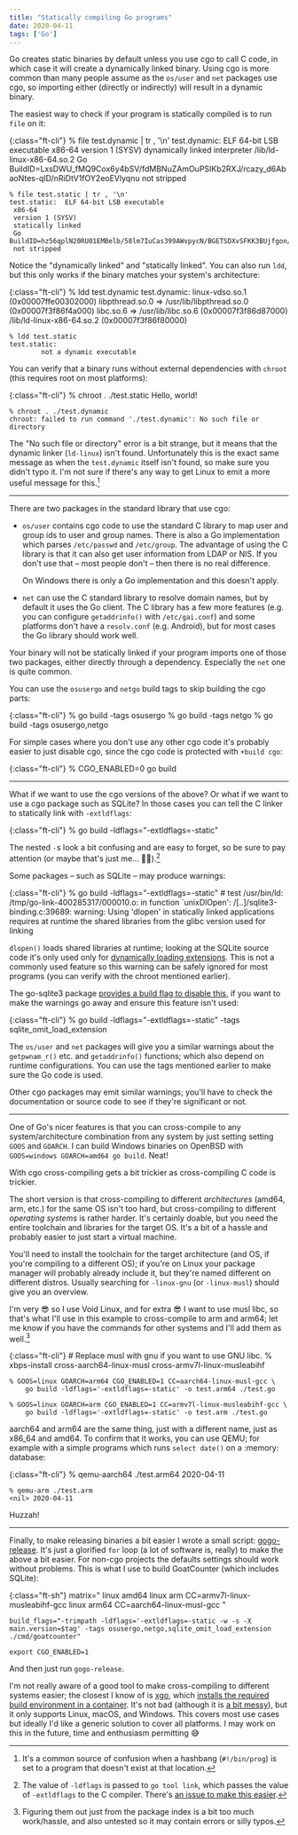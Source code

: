 ```yaml
---
title: "Statically compiling Go programs"
date: 2020-04-11
tags: ['Go']
---
```


Go creates static binaries by default unless you use cgo to call C code, in
which case it will create a dynamically linked binary. Using cgo is more common
than many people assume as the `os/user` and `net` packages use cgo, so
importing either (directly or indirectly) will result in a dynamic binary.

The easiest way to check if your program is statically compiled is to run `file`
on it:

{:class="ft-cli"}
    % file test.dynamic | tr , '\n'
    test.dynamic: ELF 64-bit LSB executable
     x86-64
     version 1 (SYSV)
     dynamically linked
     interpreter /lib/ld-linux-x86-64.so.2
     Go BuildID=LxsDWU_fMQ9Cox6y4bSV/fdMBNuZAmOuPSIKb2RXJ/rcazy_d6AbaoNtes-qID/nRiDtV1fOY2eoEVlyqnu
     not stripped

    % file test.static | tr , '\n'
    test.static:  ELF 64-bit LSB executable
     x86-64
     version 1 (SYSV)
     statically linked
     Go BuildID=hz56qplN20RU01EMBelb/58lm7IuCas399AWvpycN/BGETSDXvSFKK3BUjfgon/5xa5xLDJTC90556SUlNh
     not stripped

Notice the "dynamically linked" and "statically linked". You can also run `ldd`,
but this only works if the binary matches your system's architecture:

{:class="ft-cli"}
    % ldd test.dynamic
    test.dynamic:
            linux-vdso.so.1 (0x00007ffe00302000)
            libpthread.so.0 => /usr/lib/libpthread.so.0 (0x00007f3f86f4a000)
            libc.so.6 => /usr/lib/libc.so.6 (0x00007f3f86d87000)
            /lib/ld-linux-x86-64.so.2 (0x00007f3f86f80000)

    % ldd test.static
    test.static:
            not a dynamic executable

You can verify that a binary runs without external dependencies with `chroot`
(this requires root on most platforms):

{:class="ft-cli"}
    % chroot . ./test.static
    Hello, world!

    % chroot . ./test.dynamic
    chroot: failed to run command './test.dynamic': No such file or directory

The "No such file or directory" error is a bit strange, but it means that the
dynamic linker (`ld-linux`) isn't found. Unfortunately this is the exact same
message as when the `test.dynamic` itself isn't found, so make sure you didn't
typo it. I'm not sure if there's any way to get Linux to emit a more useful
message for this.[^h]

[^h]: It's a common source of confusion when a hashbang (`#!/bin/prog`) is set
      to a program that doesn't exist at that location.

---

There are two packages in the standard library that use cgo:

- `os/user` contains cgo code to use the standard C library to map user and
  group ids to user and group names. There is also a Go implementation which
  parses `/etc/passwd` and `/etc/group`. The advantage of using the C library is
  that it can also get user information from LDAP or NIS. If you don't use that
  – most people don't – then there is no real difference.

  On Windows there is only a Go implementation and this doesn't apply.

- `net` can use the C standard library to resolve domain names, but by default
  it uses the Go client. The C library has a few more features (e.g. you can
  configure `getaddrinfo()` with `/etc/gai.conf`) and some platforms don't have
  a `resolv.conf` (e.g. Android), but for most cases the Go library should work
  well.

Your binary will not be statically linked if your program imports one of those
two packages, either directly through a dependency. Especially the `net` one is
quite common.

You can use the `osusergo` and `netgo` build tags to skip building the cgo
parts:

{:class="ft-cli"}
    % go build -tags osusergo
    % go build -tags netgo
    % go build -tags osusergo,netgo

For simple cases where you don't use any other cgo code it's probably easier to
just disable cgo, since the cgo code is protected with `+build cgo`:

{:class="ft-cli"}
    % CGO_ENABLED=0 go build

---

What if we want to use the cgo versions of the above? Or what if we want to use
a cgo package such as SQLite? In those cases you can tell the C linker to
statically link with `-extldflags`:

{:class="ft-cli"}
    % go build -ldflags="-extldflags=-static"

The nested `-`s look a bit confusing and are easy to forget, so be sure to pay
attention (or maybe that's just me... 🤦‍♂️).[^f]

[^f]: The value of `-ldflags` is passed to `go tool link`, which passes the
      value of `-extldflags` to the C compiler.
      There's [an issue to make this easier](https://github.com/golang/go/issues/26492).

Some packages – such as SQLite – may produce warnings:

{:class="ft-cli"}
    % go build -ldflags="-extldflags=-static"
    # test
    /usr/bin/ld: /tmp/go-link-400285317/000010.o: in function `unixDlOpen':
    /[..]/sqlite3-binding.c:39689: warning: Using 'dlopen' in statically linked
    applications requires at runtime the shared libraries from the glibc version used
    for linking

`dlopen()` loads shared libraries at runtime; looking at the SQLite source code
it's only used only for [dynamically loading extensions][loadext]. This is not a
commonly used feature so this warning can be safely ignored for most programs
(you can verify with the chroot mentioned earlier). 

The go-sqlite3 package [provides a build flag to disable this][goext], if you
want to make the warnings go away and ensure this feature isn't used:

{:class="ft-cli"}
    % go build -ldflags="-extldflags=-static" -tags sqlite_omit_load_extension

The `os/user` and `net` packages will give you a similar warnings about the
`getpwnam_r()` etc. and `getaddrinfo()` functions; which also depend on runtime
configurations. You can use the tags mentioned earlier to make sure the Go code
is used.

Other cgo packages may emit similar warnings; you'll have to check the
documentation or source code to see if they're significant or not.

[loadext]: https://www.sqlite.org/loadext.html
[goext]: https://github.com/mattn/go-sqlite3/#feature--extension-list

---

One of Go's nicer features is that you can cross-compile to any
system/architecture combination from any system by just setting setting `GOOS`
and `GOARCH`. I can build Windows binaries on OpenBSD with `GOOS=windows
GOARCH=amd64 go build`. Neat!

With cgo cross-compiling gets a bit trickier as cross-compiling C code is
trickier.

The short version is that cross-compiling to different *architectures* (amd64,
arm, etc.) for the same OS isn't too hard, but cross-compiling to different
*operating systems* is rather harder. It's certainly doable, but you need the
entire toolchain and libraries for the target OS. It's a bit of a hassle and
probably easier to just start a virtual machine.

You'll need to install the toolchain for the target architecture (and OS, if
you're compiling to a different OS); if you're on Linux your package manager
will probably already include it, but they're named different on different
distros. Usually searching for `-linux-gnu` (or `-linux-musl`) should give you
an overview.

I'm very 😎 so I use Void Linux, and for extra 😎 I want to use musl libc, so
that's what I'll use in this example to cross-compile to arm and arm64; let me
know if you have the commands for other systems and I'll add them as well.[^p]

{:class="ft-cli"}
    # Replace musl with gnu if you want to use GNU libc.
    % xbps-install cross-aarch64-linux-musl cross-armv7l-linux-musleabihf

    % GOOS=linux GOARCH=arm64 CGO_ENABLED=1 CC=aarch64-linux-musl-gcc \
        go build -ldflags='-extldflags=-static' -o test.arm64 ./test.go

    % GOOS=linux GOARCH=arm CGO_ENABLED=1 CC=armv7l-linux-musleabihf-gcc \
        go build -ldflags='-extldflags=-static' -o test.arm ./test.go

aarch64 and arm64 are the same thing, just with a different name, just as x86_64
and amd64. To confirm that it works, you can use QEMU; for example with a simple
programs which runs `select date()` on a :memory: database:

{:class="ft-cli"}
    % qemu-aarch64 ./test.arm64
    <nil> 2020-04-11

    % qemu-arm ./test.arm
    <nil> 2020-04-11

Huzzah!

[^p]: Figuring them out just from the package index is a bit too much
      work/hassle, and also untested so it may contain errors or silly typos.

---

Finally, to make releasing binaries a bit easier I wrote a small script:
[gogo-release][gogo]. It's just a glorified `for` loop (a lot of software is,
really) to make the above a bit easier. For non-cgo projects the defaults
settings should work without problems. This is what I use to build GoatCounter
(which includes SQLite):

{:class="ft-sh"}
    matrix="
    linux amd64
    linux arm   CC=armv7l-linux-musleabihf-gcc
    linux arm64 CC=aarch64-linux-musl-gcc
    "

    build_flags="-trimpath -ldflags='-extldflags=-static -w -s -X main.version=$tag' -tags osusergo,netgo,sqlite_omit_load_extension ./cmd/goatcounter"

    export CGO_ENABLED=1

And then just run `gogo-release`.

I'm not really aware of a good tool to make cross-compiling to different systems
easier; the closest I know of is [xgo][xgo], which [installs the required build
environment in a container][xgo-d]. It's not bad (although it is [a bit
messy][xgo-b]), but it only supports Linux, macOS, and Windows. This covers most
use cases but ideally I'd like a generic solution to cover all platforms. I may
work on this in the future, time and enthusiasm permitting 😅

[gogo]: https://github.com/arp242/gogo-release
[xgo]: https://github.com/karalabe/xgo
[xgo-d]: https://github.com/karalabe/xgo/blob/master/docker/base/Dockerfile
[xgo-b]: https://github.com/karalabe/xgo/blob/master/docker/base/build.sh

